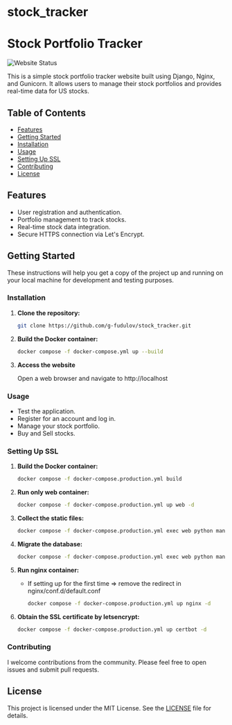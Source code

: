 # stock_tracker
# Stock Portfolio Tracker

![Website Status](https://img.shields.io/website?url=https%3A%2F%2Fportfoliotracker.live)

This is a simple stock portfolio tracker website built using Django, Nginx, and Gunicorn. It allows users to manage their stock portfolios and provides real-time data for US stocks.

## Table of Contents
- [Features](#features)
- [Getting Started](#getting-started)
- [Installation](#installation)
- [Usage](#usage)
- [Setting Up SSL](#setting-up-ssl)
- [Contributing](#contributing)
- [License](#license)

## Features

- User registration and authentication.
- Portfolio management to track stocks.
- Real-time stock data integration.
- Secure HTTPS connection via Let's Encrypt.

## Getting Started

These instructions will help you get a copy of the project up and running on your local machine for development and testing purposes.

### Installation

1. **Clone the repository:**

   ```bash
   git clone https://github.com/g-fudulov/stock_tracker.git

2. **Build the Docker container:**

    ```bash
    docker compose -f docker-compose.yml up --build

3. **Access the website**

    Open a web browser and navigate to http://localhost

### Usage

- Test the application.
- Register for an account and log in.
- Manage your stock portfolio.
- Buy and Sell stocks.


### Setting Up SSL

1. **Build the Docker container:**

    ```bash
    docker compose -f docker-compose.production.yml build

2. **Run only web container:**

    ```bash
    docker compose -f docker-compose.production.yml up web -d

3. **Collect the static files:**

    ```bash
    docker compose -f docker-compose.production.yml exec web python manage.py collectstatic
   
4. **Migrate the database:**

    ```bash
    docker compose -f docker-compose.production.yml exec web python manage.py migrate

5. **Run nginx container:**
   - If setting up for the first time => remove the redirect in nginx/conf.d/default.conf

       ```bash
       docker compose -f docker-compose.production.yml up nginx -d
  
6. **Obtain the SSL certificate by letsencrypt:**

    ```bash
    docker compose -f docker-compose.production.yml up certbot -d

### Contributing

I welcome contributions from the community. Please feel free to open issues and submit pull requests.

## License

This project is licensed under the MIT License. See the [LICENSE](LICENSE) file for details.
